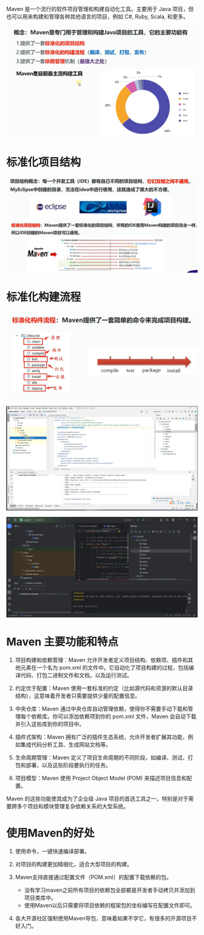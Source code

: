 Maven 是一个流行的软件项目管理和构建自动化工具。主要用于 Java 项目，但也可以用来构建和管理各种其他语言的项目，例如 C#, Ruby, Scala, 和更多。

![Alt text](images/image-5.png)

# 标准化项目结构

![Alt text](images/image-6.png)

# 标准化构建流程

![Alt text](images/image-9.png)

![Alt text](images/image-7.png)

![Alt text](images/image-8.png)

# Maven 主要功能和特点

1. 项目构建和依赖管理：Maven 允许开发者定义项目结构、依赖项、插件和其他元素在一个名为 pom.xml 的文件中。它自动化了项目构建的过程，包括编译代码、打包二进制文件和文档，以及运行测试。

2. 约定优于配置：Maven 使用一套标准的约定（比如源代码和资源的默认目录结构），这意味着开发者只需要提供少量的配置信息。

3. 中央仓库：Maven 通过中央仓库自动管理依赖，使得你不需要手动下载和管理每个依赖库。你可以添加依赖项到你的 pom.xml 文件，Maven 会自动下载并引入这些库到你的项目中。

4. 插件式架构：Maven 拥有广泛的插件生态系统，允许开发者扩展其功能，例如集成代码分析工具、生成网站文档等。

5. 生命周期管理：Maven 定义了项目生命周期的不同阶段，如编译、测试、打包和部署，以及这些阶段要执行的任务。

6. 项目模型：Maven 使用 Project Object Model (POM) 来描述项目信息和配置。

Maven 的这些功能使其成为了企业级 Java 项目的首选工具之一，特别是对于需要跨多个项目和模块管理复杂依赖关系的大型系统。

# 使用Maven的好处
1. 使用命令，一键快速编译部署。

2. 对项目的构建更加精细化，适合大型项目的构建。

3. Maven支持直接通过配置文件（POM.xml）的配置下载依赖的包。
    - 没有学习maven之前所有项目的依赖包全部都是开发者手动拷贝并添加到项目类库中。
    - 使用Maven以后只需要将项目依赖的框架包的坐标编写在配置文件即可。

4. 各大开源社区强制使用Maven导包，意味着如果不学它，有很多的开源项目不好入门。
